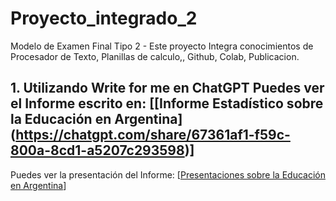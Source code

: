 # Proyecto_integrado_2
Modelo de Examen Final Tipo 2 - Este proyecto Integra conocimientos de Procesador de Texto, Planillas de calculo,, Github, Colab, Publicacion.
## 1. Utilizando Write for me en ChatGPT Puedes ver el Informe escrito en: [[Informe Estadístico sobre la Educación en Argentina] (https://chatgpt.com/share/67361af1-f59c-800a-8cd1-a5207c293598)]
Puedes ver la presentación del Informe: [[Presentaciones sobre la Educación en Argentina](https://gamma.app/docs/Informe-de-Educacion-en-Argentina-Analisis-del-Rendimiento-Academ-kpqo0e4m7b5xccd)]
